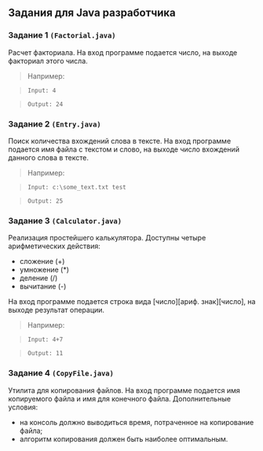 ## Задания для Java разработчика

### Задание 1 `(Factorial.java)`

Расчет факториала. На вход программе подается число, на выходе факториал этого числа. 

> Например:

> `Input: 4`

> `Output: 24`

### Задание 2 `(Entry.java)`

Поиск количества вхождений слова в тексте. На вход программе подается имя
файла с текстом и слово, на выходе число вхождений данного слова в тексте.

> Например:

> `Input: c:\some_text.txt test`

> `Output: 25`

### Задание 3 `(Calculator.java)`

Реализация простейшего калькулятора. Доступны четыре арифметических
действия: 

* сложение (+)
* умножение (*) 
* деление (/) 
* вычитание (-)

На вход программе подается строка вида [число][ариф. знак][число], на выходе результат операции.

> Например:

> `Input: 4+7`

> `Output: 11`

### Задание 4 `(CopyFile.java)`

Утилита для копирования файлов. На вход программе подается имя копируемого
файла и имя для конечного файла. Дополнительные условия:

* на консоль должно выводиться время, потраченное на копирование файла;
* алгоритм копирования должен быть наиболее оптимальным.